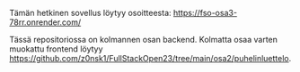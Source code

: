 Tämän hetkinen sovellus löytyy osoitteesta: https://fso-osa3-78rr.onrender.com/

Tässä repositoriossa on kolmannen osan backend. Kolmatta osaa varten muokattu frontend löytyy <https://github.com/z0nsk1/FullStackOpen23/tree/main/osa2/puhelinluettelo>.
